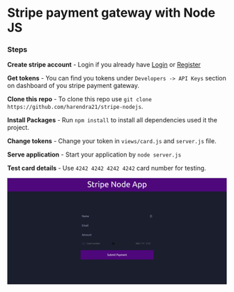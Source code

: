 # Stripe payment gateway with Node JS
### Steps 
**Create stripe account** - Login if you already have [Login](https://dashboard.stripe.com/login) or [Register](https://dashboard.stripe.com/register)

**Get tokens** - You can find you tokens under `Developers -> API Keys` section on dashboard of you stripe payment gateway.

**Clone this repo** - To clone this repo use `git clone https://github.com/harendra21/stripe-nodejs`.

**Install Packages** - Run `npm install` to install all dependencies used it the project.

**Change tokens** - Change your token in `views/card.js` and `server.js` file.

**Serve application** - Start your application by `node server.js`

**Test card details** - Use `4242 4242 4242 4242` card number for testing.

![Index Page](/index.png)
